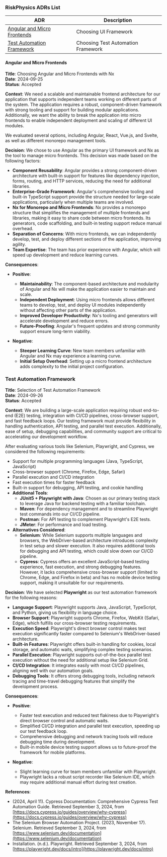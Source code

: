 ### RiskPhysics ADRs List
| ADR                  | Description                                                                                   |
|----------------------------|-----------------------------------------------------------------------------------------------|
| [Angular and Micro Frontends](/architecture-documentation/architectural-decision-records/adrs-list#angular-and-micro-frontends)     | Choosing UI Framework |
| [Test Automation Framework](/architecture-documentation/architectural-decision-records/adrs-list#test-automation-framework) |  Choosing Test Automation Framework |

#### Angular and Micro Frontends

**Title**: Choosing Angular and Micro Frontends with Nx  
**Date**: 2024-09-25  
**Status**: Accepted  

**Context**: We need a scalable and maintainable frontend architecture for our application that supports independent teams working on different parts of the system. The application requires a robust, component-driven framework with strong tooling and support for building modular applications. Additionally, we want the ability to break the application into micro frontends to enable independent deployment and scaling of different UI modules.

We evaluated several options, including Angular, React, Vue.js, and Svelte, as well as different monorepo management tools.

**Decision**: We chose to use Angular as the primary UI framework and Nx as the tool to manage micro frontends. This decision was made based on the following factors:

   - **Component Reusability**: Angular provides a strong component-driven architecture with built-in support for features like dependency injection, forms, routing, and HTTP services, reducing the need for additional libraries.
   - **Enterprise-Grade Framework**: Angular's comprehensive tooling and built-in TypeScript support provide the structure needed for large-scale applications, particularly when multiple teams are involved.
   - **Nx for Monorepo and Micro Frontends**: Nx provides a monorepo structure that simplifies the management of multiple frontends and libraries, making it easy to share code between micro frontends. Its generators, code scaffolding, and built-in testing support reduce manual overhead.
   - **Separation of Concerns**: With micro frontends, we can independently develop, test, and deploy different sections of the application, improving agility.
   - **Team Expertise**: The team has prior experience with Angular, which will speed up development and reduce learning curves.
  
**Consequences**:
   - **Positive**:
     - **Maintainability**: The component-based architecture and modularity of Angular and Nx will make the application easier to maintain and scale.
     - **Independent Deployment**: Using micro frontends allows different teams to develop, test, and deploy UI modules independently without affecting other parts of the application.
     - **Improved Developer Productivity**: Nx's tooling and generators will accelerate development and reduce errors.
     - **Future-Proofing**: Angular's frequent updates and strong community support ensure long-term viability.
      
   - **Negative**:
     - **Steeper Learning Curve**: New team members unfamiliar with Angular and Nx may experience a learning curve.
     - **Initial Setup Overhead**: Setting up a micro frontend architecture adds complexity to the initial project configuration.

### Test Automation Framework
**Title**: Selection of Test Automation Framework  
**Date**: 2024-09-26  
**Status**: Accepted  

**Context**:
We are building a large-scale application requiring robust end-to-end (E2E) testing, integration with CI/CD pipelines, cross-browser support, and fast feedback loops. Our testing framework must provide flexibility in handling authentication, API testing, and parallel test execution. Additionally, ease of setup, debugging capabilities, and community support are critical to accelerating our development workflow. 

After evaluating various tools like Selenium, Playwright, and Cypress, we considered the following requirements:
- Support for multiple programming languages (Java, TypeScript, JavaScript)
- Cross-browser support (Chrome, Firefox, Edge, Safari)
- Parallel execution and CI/CD integration
- Fast execution times for faster feedback
- Built-in support for debugging, API testing, and cookie handling
- **Additional Tools**:
  - **JUnit5 + Playwright with Java**: Chosen as our primary testing stack to leverage Java for backend testing with a familiar toolchain.
  - **Maven**: For dependency management and to streamline Playwright test commands into our CI/CD pipeline.
  - **Postman**: For API testing to complement Playwright's E2E tests.
  - **JMeter**: For performance and load testing.
- **Alternatives Considered**:
  - **Selenium**: While Selenium supports multiple languages and browsers, the WebDriver-based architecture introduces complexity in test setup and slower execution. It also requires additional tools for debugging and API testing, which could slow down our CI/CD pipeline.
  - **Cypress**: Cypress offers an excellent JavaScript-based testing experience, fast execution, and strong debugging features. However, it lacks comprehensive cross-browser support (limited to Chrome, Edge, and Firefox in beta) and has no mobile device testing support, making it unsuitable for our requirements.

**Decision**:
We have selected **Playwright** as our test automation framework for the following reasons:
- **Language Support**: Playwright supports Java, JavaScript, TypeScript, and Python, giving us flexibility in language choice.
- **Browser Support**: Playwright supports Chrome, Firefox, WebKit (Safari, Edge), which fulfills our cross-browser testing requirements.
- **Execution Speed**: Playwright's direct browser control makes test execution significantly faster compared to Selenium's WebDriver-based architecture.
- **Built-in Features**: Playwright offers built-in handling for cookies, local storage, and automatic waits, simplifying complex testing scenarios.
- **Parallel Execution**: Playwright supports out-of-the-box parallel test execution without the need for additional setup like Selenium Grid.
- **CI/CD Integration**: It integrates easily with most CI/CD pipelines, aligning well with our automation goals.
- **Debugging Tools**: It offers strong debugging tools, including network tracing and time-travel debugging features that simplify the development process.

**Consequences**:
  - **Positive**:
    - Faster test execution and reduced test flakiness due to Playwright's direct browser control and automatic waits.
    - Simplified CI/CD integration and parallel test execution, speeding up our test feedback loop.
    - Comprehensive debugging and network tracing tools will reduce debugging time during development.
    - Built-in mobile device testing support allows us to future-proof the framework for mobile platforms.

  - **Negative**:
    - Slight learning curve for team members unfamiliar with Playwright.
    - Playwright lacks a robust script recorder like Selenium IDE, which may require additional manual effort during test creation.

**References**:
- (2024, April 11). Cypress Documentation: Comprehensive Cypress Test Automation Guide. Retrieved September 3, 2024, from [https://docs.cypress.io/guides/overview/why-cypress](https://docs.cypress.io/guides/overview/why-cypress)
- The Selenium Browser Automation Project. (2023, November 17). Selenium. Retrieved September 3, 2024, from [https://www.selenium.dev/documentation](https://www.selenium.dev/documentation)
- Installation. (n.d.). Playwright. Retrieved September 3, 2024, from [https://playwright.dev/docs/intro](https://playwright.dev/docs/intro)

